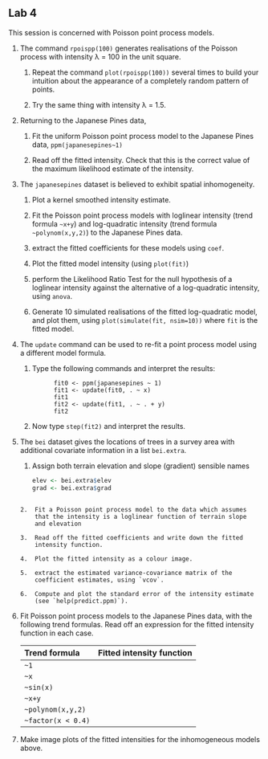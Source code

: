 ## Lab 4

This session is concerned with Poisson point process models.

1.  The command `rpoispp(100)` generates realisations of the
    Poisson process with intensity λ = 100 in the unit square.

    1.  Repeat the command `plot(rpoispp(100))` several times
        to build your intuition about the appearance of a completely
        random pattern of points.

    2.  Try the same thing with intensity λ = 1.5.

2.  Returning to the Japanese Pines data,

    1.  Fit the uniform Poisson point process model to the Japanese
        Pines data,
        `ppm(japanesepines~1)`

    2.  Read off the fitted intensity. Check that this is the correct
        value of the maximum likelihood estimate of the intensity.

3.  The `japanesepines` dataset is believed to exhibit
    spatial inhomogeneity.

    1.  Plot a kernel smoothed intensity estimate.

    2.  Fit the Poisson point process models with loglinear intensity
        (trend formula `~x+y`) and log-quadratic intensity (trend
        formula `~polynom(x,y,2)`) to the Japanese Pines data.

    3.  extract the fitted coefficients for these models using
        `coef`.

    4.  Plot the fitted model intensity (using `plot(fit)`)

    5.  perform the Likelihood Ratio Test for the null hypothesis of a
        loglinear intensity against the alternative of a log-quadratic
        intensity, using `anova`.

    6.  Generate 10 simulated realisations of the fitted log-quadratic
        model, and plot them, using `plot(simulate(fit,
        nsim=10))` where `fit` is the fitted model.

4.  The `update` command can be used to re-fit a point
    process model using a different model formula.

    1.  Type the following commands and interpret the results:

                  fit0 <- ppm(japanesepines ~ 1)
                  fit1 <- update(fit0, . ~ x)
                  fit1
                  fit2 <- update(fit1, . ~ . + y)
                  fit2

    2.  Now type `step(fit2)` and interpret the results.

5.  The `bei` dataset gives the locations of trees in a survey area
    with additional covariate information in a list `bei.extra`.

    1.  Assign both terrain elevation and slope (gradient) sensible names
    	```r
        elev <- bei.extra$elev
        grad <- bei.extra$grad
	```

    2.  Fit a Poisson point process model to the data which assumes
        that the intensity is a loglinear function of terrain slope
        and elevation

    3.  Read off the fitted coefficients and write down the fitted
        intensity function.

    4.  Plot the fitted intensity as a colour image.

    5.  extract the estimated variance-covariance matrix of the
        coefficient estimates, using `vcov`.

    6.  Compute and plot the standard error of the intensity estimate
    	(see `help(predict.ppm)`).

6.  Fit Poisson point process models to the Japanese Pines data, with
    the following trend formulas. Read off an expression for the fitted
    intensity function in each case.

    |Trend formula|Fitted intensity function                        |
    |:-----------------|:-------------------------------------------|
    |`~1`              |                                            |
    |`~x`              |                                            |
    |`~sin(x)`         |                                            |
    |`~x+y`            |                                            |
    |`~polynom(x,y,2)` |                                            |
    |`~factor(x < 0.4)`|                                            |

7.  Make image plots of the fitted intensities for the inhomogeneous
    models above.


